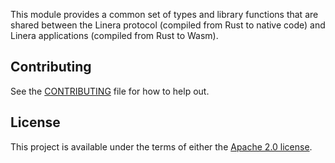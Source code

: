 <!-- cargo-rdme start -->

This module provides a common set of types and library functions that are shared
between the Linera protocol (compiled from Rust to native code) and Linera
applications (compiled from Rust to Wasm).

<!-- cargo-rdme end -->

## Contributing

See the [CONTRIBUTING](../CONTRIBUTING.md) file for how to help out.

## License

This project is available under the terms of either the [Apache 2.0 license](../LICENSE).
